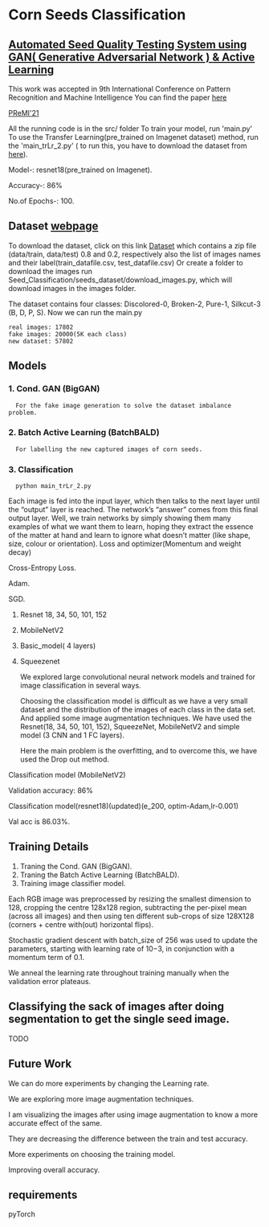 # Corn Seeds Classification

##  [Automated Seed Quality Testing System using GAN( Generative Adversarial Network ) & Active Learning](https://arxiv.org/abs/2110.00777)

This work was accepted in 9th International Conference on Pattern Recognition and Machine Intelligence
You can find the paper [here]([https://www.isical.ac.in/~miu/PREMI_DETAILS/premi21CFP_.pdf](https://arxiv.org/abs/2110.00777))

[PReMI'21](https://www.isical.ac.in/~miu/PREMI_DETAILS/premi21CFP_.pdf)


All the running code is in the src/ folder
To train your model, run 'main.py' 
To use the Transfer Learning(pre_trained on Imagenet dataset) method, run the 'main_trLr_2.py' ( to run this, you have to download the dataset from [here](https://iiitaphyd-my.sharepoint.com/:u:/g/personal/sandeep_nagar_research_iiit_ac_in/Efqw-MBVMzVAhajCwpzWmqwBrNMK7zcREdr2ODMmycsd5w?e=ughRM6)).

   Model-:        resnet18(pre_trained on Imagenet).
   
   Accuracy-:     86% 
   
   No.of Epochs-: 100.

## Dataset [webpage](https://naagar.github.io/cornseedsdataset/)
   
   To download the dataset, click on this link [Dataset](https://iiitaphyd-my.sharepoint.com/:u:/g/personal/sandeep_nagar_research_iiit_ac_in/EVXQD9ClwKtDvguuBsXefIgBexx27v2M8Ajhnwgl8-jixg?e=KklwXv)
which contains a zip file (data/train, data/test) 0.8 and 0.2, respectively  also the list of images names and their label(train_datafile.csv, test_datafile.csv) 
   Or create a folder to download the images run Seed_Classification/seeds_dataset/download_images.py, which will download images in the images folder.

   The dataset contains four classes: Discolored-0, Broken-2, Pure-1, Silkcut-3 (B, D, P, S).
   Now we can run the main.py 
   
    real images: 17802
    fake images: 20000(5K each class)
    new dataset: 57802
   
 

## Models

### 1. Cond. GAN (BigGAN) 

      For the fake image generation to solve the dataset imbalance problem.
### 2. Batch Active Learning (BatchBALD)

      For labelling the new captured images of corn seeds.
      
### 3. Classification

      python main_trLr_2.py
      
   Each image is fed into the input layer, which then talks to the next layer until the “output” layer is reached. The network’s “answer” comes from this final output layer.
   Well, we train networks by simply showing them many examples of what we want them to learn, hoping they extract the essence of the matter at hand and learn to ignore what doesn’t matter (like shape, size, colour or orientation).
   Loss and optimizer(Momentum and weight decay)
   
   Cross-Entropy Loss.
   
   Adam.
   
   SGD.

1. Resnet 18, 34, 50, 101, 152
2. MobileNetV2
3. Basic_model( 4 layers)
4. Squeezenet

   We explored large convolutional neural network models and trained for image classification in several ways.
   
   Choosing the classification model is difficult as we have a very small dataset and the distribution of the images of each class in the data set.
And applied some image augmentation techniques.
   We have used the Resnet(18, 34, 50, 101, 152), SqueezeNet, MobileNetV2 and simple model (3 CNN and 1 FC layers).
   
   Here the main problem is the overfitting, and to overcome this, we have used the Drop out method. 

Classification model (MobileNetV2)

   Validation accuracy: 86%
   
Classification model(resnet18)(updated)(e_200, optim-Adam,lr-0.001)
   
  Val acc is  86.03%.
   
## Training Details
   1. Traning the Cond. GAN (BigGAN).
   2. Traning the Batch Active Learning (BatchBALD).
   3. Training image classifier model.


   Each RGB image was preprocessed by resizing the smallest dimension to 128, cropping the centre 128x128 region, subtracting the per-pixel mean (across all images) and then using ten different sub-crops of size 128X128 (corners + centre with(out) horizontal flips). 

   Stochastic gradient descent with batch_size of 256 was used to update the parameters, starting with learning rate of 10−3, in conjunction with a momentum term of 0.1.

   We anneal the learning rate throughout training manually when the validation error plateaus.
## Classifying the sack of images after doing segmentation to get the single seed image.
   TODO
   
   
## Future  Work

   We can do more experiments by changing the  Learning rate.
   
   We are exploring more image augmentation techniques.
   
   I am visualizing the images after using image augmentation to know a more accurate effect of the same. 
   
   They are decreasing the difference between the train and test accuracy.
   
   More experiments on choosing the training model. 
   
   Improving overall accuracy. 
## requirements
pyTorch 
